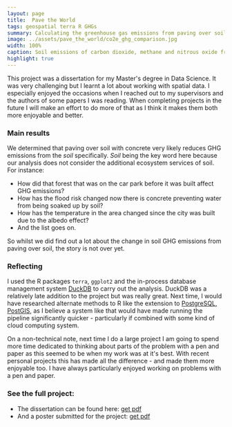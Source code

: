 ```yaml
---
layout: page
title:  Pave the World
tags: geospatial terra R GHGs
summary: Calculating the greenhouse gas emissions from paving over soil with concrete.
image: ../assets/pave_the_world/co2e_ghg_comparison.jpg
width: 100%
caption: Soil emissions of carbon dioxide, methane and nitrous oxide from sealing.
highlight: true
---
```


This project was a dissertation for my Master's degree in Data Science. It was very challenging but I learnt a lot about working with spatial data. I especially enjoyed the occasions when I reached out to my supervisors and the authors of some papers I was reading. When completing projects in the future I will make an effort to do more of that as I think it makes them both more enjoyable and better.

### Main results
We determined that paving over soil with concrete very likely reduces GHG emissions from the *soil* specifically. *Soil* being the key word here because our analysis does not consider the additional ecosystem services of soil. For instance:

- How did that forest that was on the car park before it was built affect GHG emissions? 
- How has the flood risk changed now there is concrete preventing water from being soaked up by soil?
- How has the temperature in the area changed since the city was built due to the albedo effect?
- And the list goes on. 

So whilst we did find out a lot about the change in soil GHG emissions from paving over soil, the story is not over yet.

### Reflecting
I used the R packages `terra`, `ggplot2` and the in-process database management system [DuckDB][duck-db] to carry out the analysis. DuckDB was a relatively late addition to the project but was really great. Next time, I would have researched alternate methods to R like the extension to [PostgreSQL][PostgreSQL], [PostGIS][PostGIS], as I believe a system like that would have made running  the pipeline significantly quicker - particularly if combined with some kind of cloud computing system. 

On a non-technical note, next time I do a large project I am going to spend more time dedicated to thinking about parts of the problem with a pen and paper as this seemed to be when my work was at it's best. With recent personal projects this has made all the difference - and made them more enjoyable too. I have always particularly enjoyed working on problems with a pen and paper.

### See the full project:

- The dissertation can be found here: [get pdf]({{site.url}}/assets/pave_the_world/Freddy_Dissertation.pdf)
- And a poster submitted for the project: [get pdf]({{site.url}}/assets/poster.pdf) 

[duck-db]: https://duckdb.org/
[PostgreSQL]: https://www.postgresql.org/
[PostGIS]: https://postgis.net/
